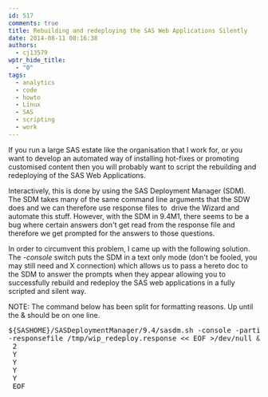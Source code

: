 ```yaml
---
id: 517
comments: true
title: Rebuilding and redeploying the SAS Web Applications Silently
date: 2014-08-11 08:16:38
authors:
  - cj13579
wptr_hide_title:
  - "0"
tags:
  - analytics
  - code
  - howto
  - Linux
  - SAS
  - scripting
  - work
---
```

If you run a large SAS estate like the organisation that I work for, or you want to develop an automated way of installing hot-fixes or promoting customised content then you will probably want to script the rebuilding and redeploying of the SAS Web Applications.<!-- more -->

Interactively, this is done by using the SAS Deployment Manager (SDM). The SDM takes many of the same command line arguments that the SDW does and we can therefore use response files to  drive the Wizard and automate this stuff. However, with the SDM in 9.4M1, there seems to be a bug where certain answers don't get read from the response file and therefore we get prompted for the answers to those questions.

In order to circumvent this problem, I came up with the following solution. The _-console_ switch puts the SDM in a text only mode (don't be fooled, you may still need and X connection) which allows us to pass a hereto doc to the SDM to answer the prompts when they appear allowing you to successfully rebuild and redeploy the SAS web applications in a fully scripted and silent way.

NOTE: The command below has been split for formatting reasons. Up until the & should be on one line.

<pre>${SASHOME}/SASDeploymentManager/9.4/sasdm.sh -console -partialprompt 
-responsefile /tmp/wip_redeploy.response &lt;&lt; EOF &gt;/dev/null &
 2
 Y
 Y
 Y
 Y
 EOF</pre>